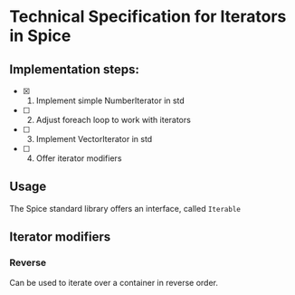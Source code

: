 # Technical Specification for Iterators in Spice

## Implementation steps:
- [x] 1. Implement simple NumberIterator in std
- [ ] 2. Adjust foreach loop to work with iterators
- [ ] 3. Implement VectorIterator in std
- [ ] 4. Offer iterator modifiers

## Usage

The Spice standard library offers an interface, called `Iterable`

## Iterator modifiers

### Reverse

Can be used to iterate over a container in reverse order.